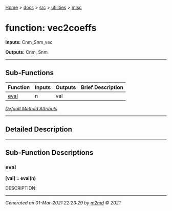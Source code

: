 [Home](../../../index.md) > [docs](../../../docs_index.md) > [src](../../src_index.md) > [utilities](../utilities_index.md) > [misc](misc_index.md)  


# function: vec2coeffs



**Inputs:** Cnm_Snm_vec

**Outputs:** Cnm, Snm

 ***

## Sub-Functions

| Function | Inputs | Outputs | Brief Description |
| -------- | ------ | ------- | ----------------- |
| [eval](#eval) | n | val |  |


[*Default Method Attributs*](https://www.mathworks.com/help/matlab/matlab_oop/method-attributes.html)

 ***

## Detailed Description



 ***

## Sub-Function Descriptions

### eval

**[val] = eval(n)**

DESCRIPTION: 



***

*Generated on 01-Mar-2021 22:23:29 by [m2md](https://github.com/crgnam-research/m2md) © 2021*